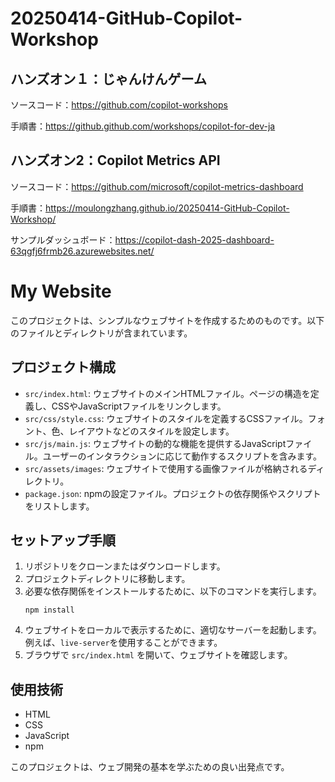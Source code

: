 # 20250414-GitHub-Copilot-Workshop

## ハンズオン１：じゃんけんゲーム
ソースコード：https://github.com/copilot-workshops

手順書：https://github.github.com/workshops/copilot-for-dev-ja

## ハンズオン2：Copilot Metrics API
ソースコード：https://github.com/microsoft/copilot-metrics-dashboard

手順書：https://moulongzhang.github.io/20250414-GitHub-Copilot-Workshop/

サンプルダッシュボード：https://copilot-dash-2025-dashboard-63qgfj6frmb26.azurewebsites.net/
# My Website

このプロジェクトは、シンプルなウェブサイトを作成するためのものです。以下のファイルとディレクトリが含まれています。

## プロジェクト構成

- `src/index.html`: ウェブサイトのメインHTMLファイル。ページの構造を定義し、CSSやJavaScriptファイルをリンクします。
- `src/css/style.css`: ウェブサイトのスタイルを定義するCSSファイル。フォント、色、レイアウトなどのスタイルを設定します。
- `src/js/main.js`: ウェブサイトの動的な機能を提供するJavaScriptファイル。ユーザーのインタラクションに応じて動作するスクリプトを含みます。
- `src/assets/images`: ウェブサイトで使用する画像ファイルが格納されるディレクトリ。
- `package.json`: npmの設定ファイル。プロジェクトの依存関係やスクリプトをリストします。

## セットアップ手順

1. リポジトリをクローンまたはダウンロードします。
2. プロジェクトディレクトリに移動します。
3. 必要な依存関係をインストールするために、以下のコマンドを実行します。
   ```
   npm install
   ```
4. ウェブサイトをローカルで表示するために、適切なサーバーを起動します。例えば、`live-server`を使用することができます。
5. ブラウザで `src/index.html` を開いて、ウェブサイトを確認します。

## 使用技術

- HTML
- CSS
- JavaScript
- npm

このプロジェクトは、ウェブ開発の基本を学ぶための良い出発点です。
